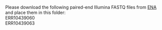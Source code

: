 Please download the following paired-end Illumina FASTQ files from [ENA](https://www.ebi.ac.uk/ena/browser/home) and place them in this folder:  
ERR10439060  
ERR10439063 

